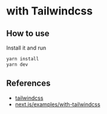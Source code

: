 # with Tailwindcss

## How to use

Install it and run

```zsh
yarn install
yarn dev
```

## References

- [tailwindcss](https://tailwindcss.com/docs/installation/)
- [next.js/examples/with-tailwindcss](https://github.com/zeit/next.js/tree/canary/examples/with-tailwindcss)
